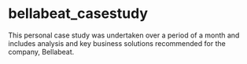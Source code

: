 # bellabeat_casestudy
This personal case study was undertaken over a period of a month and includes analysis and key business solutions recommended for the company, Bellabeat.
